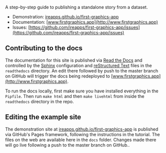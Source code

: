 A step-by-step guide to publishing a standalone story from a dataset.

- Demonstration: [ireapps.github.io/first-graphics-app](https://ireapps.github.io/first-graphics-app/)
- Documentation: [www.firstgraphics.app](http://www.firstgraphics.app)
- Issues: [https://github.com/ireapps/first-graphics-app/issues](https://github.com/ireapps/first-graphics-app/issues)

## Contributing to the docs

The documentation for this site is published via [Read the Docs](https://readthedocs.org/) and controlled by the [Sphinx](https://www.sphinx-doc.org/en/master/) configuration and [reStructured Text](https://docutils.sourceforge.io/rst.html) files in the `readthedocs` directory. An edit there followed by push to the master branch on GitHub will trigger the docs being redeployed to [www.firstgraphics.app](http://www.firstgraphics.app).

To run the docs locally, first make sure you have installed everything in the `Pipfile`. Then run `make html` and then `make livehtml` from inside the `readthedocs` directory in the repo.

## Editing the example site

The demonstration site at [ireapps.github.io/first-graphics-app](https://ireapps.github.io/first-graphics-app/) is published via GitHub's Pages framework, following the instructions in the tutorial. The files on the web are available here in the `docs` folder. Changes made there will go live following a push to the master branch on GitHub..

